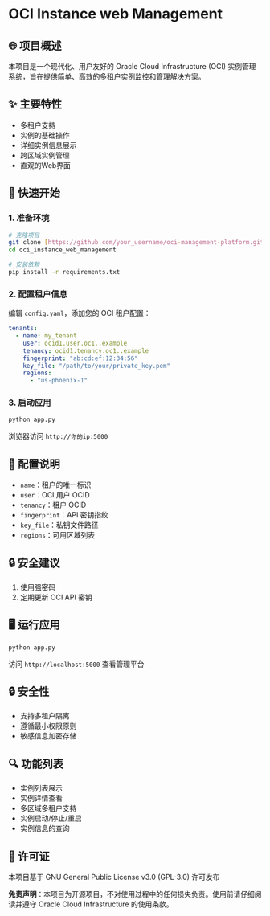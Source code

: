 # OCI Instance web Management

## 🌐 项目概述

本项目是一个现代化、用户友好的 Oracle Cloud Infrastructure (OCI) 实例管理系统，旨在提供简单、高效的多租户实例监控和管理解决方案。

## ✨ 主要特性

- 多租户支持
- 实例的基础操作
- 详细实例信息展示
- 跨区域实例管理
- 直观的Web界面

## 🚀 快速开始

### 1. 准备环境
```bash
# 克隆项目
git clone [https://github.com/your_username/oci-management-platform.git](https://github.com/beyond-yaobaiyang/oci_instance_web_management)
cd oci_instance_web_management

# 安装依赖
pip install -r requirements.txt
```

### 2. 配置租户信息
编辑 `config.yaml`，添加您的 OCI 租户配置：

```yaml
tenants:
  - name: my_tenant
    user: ocid1.user.oc1..example
    tenancy: ocid1.tenancy.oc1..example
    fingerprint: "ab:cd:ef:12:34:56"
    key_file: "/path/to/your/private_key.pem"
    regions:
      - "us-phoenix-1"
```

### 3. 启动应用
```bash
python app.py
```

浏览器访问 `http://你的ip:5000`

## 🔧 配置说明
- `name`：租户的唯一标识
- `user`：OCI 用户 OCID
- `tenancy`：租户 OCID
- `fingerprint`：API 密钥指纹
- `key_file`：私钥文件路径
- `regions`：可用区域列表

## 🔒 安全建议

1. 使用强密码
2. 定期更新 OCI API 密钥

## 🖥️ 运行应用

```bash
python app.py
```

访问 `http://localhost:5000` 查看管理平台

## 🔒 安全性

- 支持多租户隔离
- 遵循最小权限原则
- 敏感信息加密存储

## 🔍 功能列表

-  实例列表展示
-  实例详情查看
-  多区域多租户支持
-  实例启动/停止/重启
-  实例信息的查询


## 📄 许可证

本项目基于 GNU General Public License v3.0 (GPL-3.0) 许可发布


**免责声明**：本项目为开源项目，不对使用过程中的任何损失负责。使用前请仔细阅读并遵守 Oracle Cloud Infrastructure 的使用条款。
